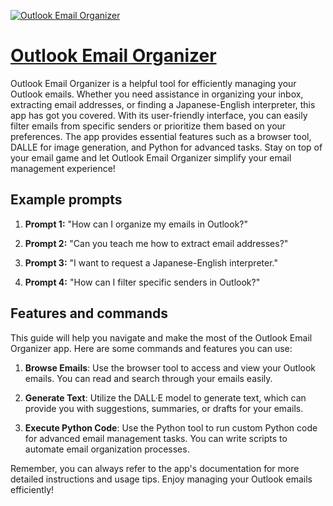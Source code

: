 [![Outlook Email Organizer](https://files.oaiusercontent.com/file-KEzX5wV8VMEFiegrjC2LJo9t?se=2123-10-17T13%3A59%3A58Z&sp=r&sv=2021-08-06&sr=b&rscc=max-age%3D31536000%2C%20immutable&rscd=attachment%3B%20filename%3D4b80aeb3-8a62-4a05-bf40-478f24999b16.png&sig=zEEVY6DbtmCnfkYUGAlyt8Ynznvom3o%2BtRkv1ygajxk%3D)](https://chat.openai.com/g/g-bBX6RE9dP-outlook-email-organizer)

# [Outlook Email Organizer](https://chat.openai.com/g/g-bBX6RE9dP-outlook-email-organizer)

Outlook Email Organizer is a helpful tool for efficiently managing your Outlook emails. Whether you need assistance in organizing your inbox, extracting email addresses, or finding a Japanese-English interpreter, this app has got you covered. With its user-friendly interface, you can easily filter emails from specific senders or prioritize them based on your preferences. The app provides essential features such as a browser tool, DALLE for image generation, and Python for advanced tasks. Stay on top of your email game and let Outlook Email Organizer simplify your email management experience!

## Example prompts

1. **Prompt 1:** "How can I organize my emails in Outlook?"

2. **Prompt 2:** "Can you teach me how to extract email addresses?"

3. **Prompt 3:** "I want to request a Japanese-English interpreter."

4. **Prompt 4:** "How can I filter specific senders in Outlook?"


## Features and commands

This guide will help you navigate and make the most of the Outlook Email Organizer app. Here are some commands and features you can use:

1. **Browse Emails**: Use the browser tool to access and view your Outlook emails. You can read and search through your emails easily.

2. **Generate Text**: Utilize the DALL·E model to generate text, which can provide you with suggestions, summaries, or drafts for your emails.

3. **Execute Python Code**: Use the Python tool to run custom Python code for advanced email management tasks. You can write scripts to automate email organization processes.

Remember, you can always refer to the app's documentation for more detailed instructions and usage tips. Enjoy managing your Outlook emails efficiently!